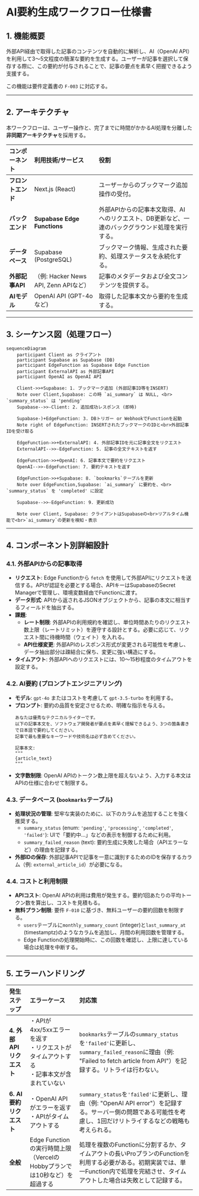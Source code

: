 # AI要約生成ワークフロー仕様書

## 1. 機能概要

外部API経由で取得した記事のコンテンツを自動的に解析し、AI（OpenAI API）を利用して3〜5文程度の簡潔な要約を生成する。ユーザーが記事を選択して保存する際に、この要約が付与されることで、記事の要点を素早く把握できるよう支援する。

この機能は要件定義書の `F-003` に対応する。

---

## 2. アーキテクチャ

本ワークフローは、ユーザー操作と、完了までに時間がかかるAI処理を分離した**非同期アーキテクチャ**を採用する。

| コンポーネント | 利用技術/サービス | 役割 |
| :--- | :--- | :--- |
| **フロントエンド** | Next.js (React) | ユーザーからのブックマーク追加操作の受付。 |
| **バックエンド** | **Supabase Edge Functions** | 外部APIからの記事本文取得、AIへのリクエスト、DB更新など、一連のバックグラウンド処理を実行する。 |
| **データベース** | Supabase (PostgreSQL) | ブックマーク情報、生成された要約、処理ステータスを永続化する。 |
| **外部記事API** | （例: Hacker News API, Zenn APIなど） | 記事のメタデータおよび全文コンテンツを提供する。 |
| **AIモデル** | OpenAI API (GPT-4oなど) | 取得した記事本文から要約を生成する。 |

---

## 3. シーケンス図（処理フロー）

```mermaid
sequenceDiagram
    participant Client as クライアント
    participant Supabase as Supabase (DB)
    participant EdgeFunction as Supabase Edge Function
    participant ExternalAPI as 外部記事API
    participant OpenAI as OpenAI API

    Client->>+Supabase: 1. ブックマーク追加 (外部記事ID等をINSERT)
    Note over Client,Supabase: この時 `ai_summary` は NULL, <br> `summary_status` は 'pending'
    Supabase-->>-Client: 2. 追加成功レスポンス (即時)

    Supabase-)+EdgeFunction: 3. DBトリガー or WebhookでFunctionを起動
    Note right of EdgeFunction: INSERTされたブックマークのIDと<br>外部記事IDを受け取る

    EdgeFunction->>+ExternalAPI: 4. 外部記事IDを元に記事全文をリクエスト
    ExternalAPI-->>-EdgeFunction: 5. 記事の全文テキストを返す

    EdgeFunction->>+OpenAI: 6. 記事本文で要約をリクエスト
    OpenAI-->>-EdgeFunction: 7. 要約テキストを返す

    EdgeFunction->>+Supabase: 8. `bookmarks`テーブルを更新
    Note over EdgeFunction,Supabase: `ai_summary` に要約を、<br> `summary_status` を 'completed' に設定

    Supabase-->>-EdgeFunction: 9. 更新成功

    Note over Client, Supabase: クライアントはSupabaseの<br>リアルタイム機能で<br>`ai_summary`の更新を検知・表示
```

---

## 4. コンポーネント別詳細設計

### 4.1. 外部APIからの記事取得
- **リクエスト**: Edge Functionから `fetch` を使用して外部APIにリクエストを送信する。APIが認証を必要とする場合、APIキーはSupabaseのSecret Managerで管理し、環境変数経由でFunctionに渡す。
- **データ形式**: APIから返されるJSONオブジェクトから、記事の本文に相当するフィールドを抽出する。
- **課題**:
  - **レート制限**: 外部APIの利用規約を確認し、単位時間あたりのリクエスト数上限（レートリミット）を遵守する設計とする。必要に応じて、リクエスト間に待機時間（ウェイト）を入れる。
  - **API仕様変更**: 外部APIのレスポンス形式が変更される可能性を考慮し、データ抽出部分は疎結合に保ち、変更に強い構造にする。
- **タイムアウト**: 外部APIへのリクエストには、10〜15秒程度のタイムアウトを設定する。

### 4.2. AI要約 (プロンプトエンジニアリング)
- **モデル**: `gpt-4o` またはコストを考慮して `gpt-3.5-turbo` を利用する。
- **プロンプト**: 要約の品質を安定させるため、明確な指示を与える。
  ```
  あなたは優秀なテクニカルライターです。
  以下の記事本文を、ソフトウェア開発者が要点を素早く理解できるよう、3つの箇条書きで日本語で要約してください。
  記事で最も重要なキーワードや技術名は必ず含めてください。

  記事本文:
  """
  {article_text}
  """
  ```
- **文字数制限**: OpenAI APIのトークン数上限を超えないよう、入力する本文はAPIの仕様に合わせて制限する。

### 4.3. データベース (`bookmarks`テーブル)
- **処理状況の管理**: 堅牢な実装のために、以下のカラムを追加することを強く推奨する。
  - `summary_status` (enum: `'pending'`, `'processing'`, `'completed'`, `'failed'`): UIで「要約中...」などの表示を制御するために利用。
  - `summary_failed_reason` (text): 要約生成に失敗した場合（APIエラーなど）の理由を記録する。
- **外部IDの保存**: 外部記事APIで記事を一意に識別するためのIDを保存するカラム（例: `external_article_id`）が必要になる。

### 4.4. コストと利用制限
- **APIコスト**: OpenAI APIの利用は費用が発生する。要約1回あたりの平均トークン数を算出し、コストを見積もる。
- **無料プラン制限**: 要件 `F-010` に基づき、無料ユーザーの要約回数を制限する。
  - `users`テーブルに`monthly_summary_count` (integer)と`last_summary_at` (timestamptz)のようなカラムを追加し、月間の利用回数を管理する。
  - Edge Functionの処理開始時に、この回数を確認し、上限に達している場合は処理を中断する。

---

## 5. エラーハンドリング

| 発生ステップ | エラーケース | 対応策 |
| :--- | :--- | :--- |
| **4. 外部APIリクエスト** | ・APIが4xx/5xxエラーを返す<br>・リクエストがタイムアウトする<br>・記事本文が含まれていない | `bookmarks`テーブルの`summary_status`を`'failed'`に更新し、`summary_failed_reason`に理由（例: "Failed to fetch article from API"）を記録する。リトライは行わない。 |
| **6. AI要約リクエスト** | ・OpenAI APIがエラーを返す<br>・APIがタイムアウトする | `summary_status`を`'failed'`に更新し、理由（例: "OpenAI API error"）を記録する。サーバー側の問題である可能性を考慮し、1回だけリトライするなどの戦略も考えられる。 |
| **全般** | Edge Functionの実行時間上限（VercelのHobbyプランでは10秒など）を超過する | 処理を複数のFunctionに分割するか、タイムアウトの長いProプランのFunctionを利用する必要がある。初期実装では、単一Function内で処理を完結させ、タイムアウトした場合は失敗として記録する。 |
```